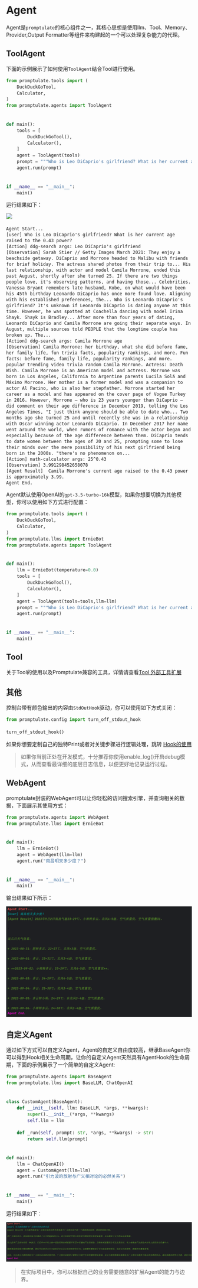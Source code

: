 # Agent

Agent是`promptulate`的核心组件之一，其核心思想是使用llm、Tool、Memory、Provider,Output Formatter等组件来构建起的一个可以处理复杂能力的代理。

## ToolAgent

下面的示例展示了如何使用`ToolAgent`结合Tool进行使用。

```python
from promptulate.tools import (
    DuckDuckGoTool,
    Calculator,
)
from promptulate.agents import ToolAgent


def main():
    tools = [
        DuckDuckGoTool(),
        Calculator(),
    ]
    agent = ToolAgent(tools)
    prompt = """Who is Leo DiCaprio's girlfriend? What is her current age raised to the 0.43 power?"""
    agent.run(prompt)


if __name__ == "__main__":
    main()

```

运行结果如下：

<img src="https://zeeland-bucket.oss-cn-beijing.aliyuncs.com/images/20230828030207.png"/>

```text
Agent Start...
[user] Who is Leo DiCaprio's girlfriend? What is her current age raised to the 0.43 power?
[Action] ddg-search args: Leo DiCaprio's girlfriend
[Observation] Sarah Stier // Getty Images March 2021: They enjoy a beachside getaway. DiCaprio and Morrone headed to Malibu with friends for brief holiday. The actress shared photos from their trip to... His last relationship, with actor and model Camila Morrone, ended this past August, shortly after she turned 25. If there are two things people love, it's observing patterns, and having those... Celebrities. Vanessa Bryant remembers late husband, Kobe, on what would have been his 45th birthday Leonardo DiCaprio has once more found love. Aligning with his established preferences, the... Who is Leonardo DiCaprio's girlfriend? It's unknown if Leonardo DiCaprio is dating anyone at this time. However, he was spotted at Coachella dancing with model Irina Shayk. Shayk is Bradley... After more than four years of dating, Leonardo DiCaprio and Camila Morrone are going their separate ways. In August, multiple sources told PEOPLE that the longtime couple has broken up. The...
[Action] ddg-search args: Camila Morrone age
[Observation] Camila Morrone: her birthday, what she did before fame, her family life, fun trivia facts, popularity rankings, and more. Fun facts: before fame, family life, popularity rankings, and more. popular trending video trivia random Camila Morrone. Actress: Death Wish. Camila Morrone is an American model and actress. Morrone was born in Los Angeles, California to Argentine parents Lucila Solá and Máximo Morrone. Her mother is a former model and was a companion to actor Al Pacino, who is also her stepfather. Morrone started her career as a model and has appeared on the cover page of Vogue Turkey in 2016. However, Morrone — who is 23 years younger than DiCaprio — did comment on their age difference in December 2019, telling the Los Angeles Times, "I just think anyone should be able to date who... Two months ago she turned 25 and until recently she was in a relationship with Oscar winning actor Leonardo DiCaprio. In December 2017 her name went around the world, when rumors of romance with the actor began and especially because of the age difference between them. DiCaprio tends to date women between the ages of 20 and 25, prompting some to lose their minds over the mere possibility of his next girlfriend being born in the 2000s. "there's no phenomenon on...
[Action] math-calculator args: 25^0.43
[Observation] 3.991298452658078
[Agent Result]  Camila Morrone's current age raised to the 0.43 power is approximately 3.99.
Agent End.
```

Agent默认使用OpenAI的`gpt-3.5-turbo-16k`模型，如果你想要切换为其他模型，你可以使用如下方式进行配置：

```python
from promptulate.tools import (
    DuckDuckGoTool,
    Calculator,
)
from promptulate.llms import ErnieBot
from promptulate.agents import ToolAgent


def main():
    llm = ErnieBot(temperature=0.0)
    tools = [
        DuckDuckGoTool(),
        Calculator(),
    ]
    agent = ToolAgent(tools=tools,llm=llm)
    prompt = """Who is Leo DiCaprio's girlfriend? What is her current age raised to the 0.43 power?"""
    agent.run(prompt)


if __name__ == "__main__":
    main()
```

## Tool

关于Tool的使用以及Promptulate兼容的工具，详情请查看[Tool 外部工具扩展](modules/tools.md#简介)


## 其他

控制台带有颜色输出的内容由`StdOutHook`驱动，你可以使用如下方式关闭：

```python
from promptulate.config import turn_off_stdout_hook

turn_off_stdout_hook()
```

如果你想要定制自己的独特Print或者对关键步骤进行逻辑处理，跳转 [Hook的使用](modules/hook.md#what-is-hook)

> 如果你当前正处在开发模式，十分推荐你使用enable_log()开启debug模式，从而查看最详细的底层日志信息，以便更好地记录运行过程。


## WebAgent

promptulate封装的WebAgent可以让你轻松的访问搜索引擎，并查询相关的数据，下面展示其使用方式：

```python
from promptulate.agents import WebAgent
from promptulate.llms import ErnieBot


def main():
    llm = ErnieBot()
    agent = WebAgent(llm=llm)
    agent.run("南昌明天多少度？")


if __name__ == "__main__":
    main()

```

输出结果如下所示：

![](../images/agent_webagent_output.png)


## 自定义Agent

通过如下方式可以自定义Agent，Agent的自定义自由度较高，继承BaseAgent你可以得到Hook相关生命周期，让你的自定义Agent天然具有AgentHook的生命周期，下面的示例展示了一个简单的自定义Agent:

```python
from promptulate.agents import BaseAgent
from promptulate.llms import BaseLLM, ChatOpenAI


class CustomAgent(BaseAgent):
    def __init__(self, llm: BaseLLM, *args, **kwargs):
        super().__init__(*args, **kwargs)
        self.llm = llm

    def _run(self, prompt: str, *args, **kwargs) -> str:
        return self.llm(prompt)


def main():
    llm = ChatOpenAI()
    agent = CustomAgent(llm=llm)
    agent.run("引力波的放射与广义相对论的必然关系")


if __name__ == "__main__":
    main()
```

运行结果如下：

![](../images/agent_custom_agent_output.png)

> 在实际项目中，你可以根据自己的业务需要随意的扩展Agent的能力与边界。